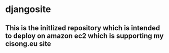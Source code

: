 # djangosite
## This is the initlized repository which is intended to deploy on amazon ec2 which is supporting my cisong.eu site
